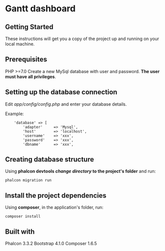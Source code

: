 # Gantt dashboard


## Getting Started

These instructions will get you a copy of the project up and running on your local machine.


## Prerequisites

PHP >=7.0
Create a new MySql database with user and password. **The user must have all privileges**.


## Setting up the database connection

Edit _app/config/config.php_ and enter your database details.

Example:
```
    'database' => [
        'adapter'     => 'Mysql',
        'host'        => 'localhost',
        'username'    => 'xxx',
        'password'    => 'xxx',
        'dbname'      => 'xxx',
```


## Creating database structure

Using **phalcon devtools _change directory_ to the project's folder** and run:
```
phalcon migration run
```


## Install the project dependencies 

Using **composer**, in the application's folder, run:
```
composer install
```


## Built with

Phalcon 3.3.2
Bootstrap 4.1.0
Composer 1.6.5
